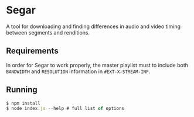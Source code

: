 # Segar

A tool for downloading and finding differences in audio and video timing between segments and renditions.

## Requirements

In order for Segar to work properly, the master playlist must to include both `BANDWIDTH` and `RESOLUTION` information in `#EXT-X-STREAM-INF`.

## Running

```javascript
$ npm install
$ node index.js --help # full list of options
```
